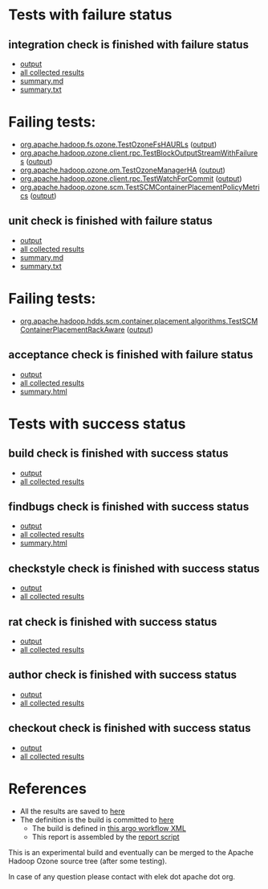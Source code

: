 # Tests with failure status

## integration check is finished with failure status

   * [output](https://raw.githubusercontent.com/elek/ozone-ci-q4/master/pr/pr-hdds-2230-99mx8/integration/output.log)
   * [all collected results](https://github.com/elek/ozone-ci-q4/tree/master/pr/pr-hdds-2230-99mx8/integration)
   * [summary.md](https://github.com/elek/ozone-ci-q4/tree/master/pr/pr-hdds-2230-99mx8/integration/summary.md)
   * [summary.txt](https://github.com/elek/ozone-ci-q4/tree/master/pr/pr-hdds-2230-99mx8/integration/summary.txt)

# Failing tests: 

 * [org.apache.hadoop.fs.ozone.TestOzoneFsHAURLs](hadoop-ozone/ozonefs/org.apache.hadoop.fs.ozone.TestOzoneFsHAURLs.txt) ([output](hadoop-ozone/ozonefs/org.apache.hadoop.fs.ozone.TestOzoneFsHAURLs-output.txt))
 * [org.apache.hadoop.ozone.client.rpc.TestBlockOutputStreamWithFailures](hadoop-ozone/integration-test/org.apache.hadoop.ozone.client.rpc.TestBlockOutputStreamWithFailures.txt) ([output](hadoop-ozone/integration-test/org.apache.hadoop.ozone.client.rpc.TestBlockOutputStreamWithFailures-output.txt))
 * [org.apache.hadoop.ozone.om.TestOzoneManagerHA](hadoop-ozone/integration-test/org.apache.hadoop.ozone.om.TestOzoneManagerHA.txt) ([output](hadoop-ozone/integration-test/org.apache.hadoop.ozone.om.TestOzoneManagerHA-output.txt))
 * [org.apache.hadoop.ozone.client.rpc.TestWatchForCommit](hadoop-ozone/integration-test/org.apache.hadoop.ozone.client.rpc.TestWatchForCommit.txt) ([output](hadoop-ozone/integration-test/org.apache.hadoop.ozone.client.rpc.TestWatchForCommit-output.txt))
 * [org.apache.hadoop.ozone.scm.TestSCMContainerPlacementPolicyMetrics](hadoop-ozone/integration-test/org.apache.hadoop.ozone.scm.TestSCMContainerPlacementPolicyMetrics.txt) ([output](hadoop-ozone/integration-test/org.apache.hadoop.ozone.scm.TestSCMContainerPlacementPolicyMetrics-output.txt))

## unit check is finished with failure status

   * [output](https://raw.githubusercontent.com/elek/ozone-ci-q4/master/pr/pr-hdds-2230-99mx8/unit/output.log)
   * [all collected results](https://github.com/elek/ozone-ci-q4/tree/master/pr/pr-hdds-2230-99mx8/unit)
   * [summary.md](https://github.com/elek/ozone-ci-q4/tree/master/pr/pr-hdds-2230-99mx8/unit/summary.md)
   * [summary.txt](https://github.com/elek/ozone-ci-q4/tree/master/pr/pr-hdds-2230-99mx8/unit/summary.txt)

# Failing tests: 

 * [org.apache.hadoop.hdds.scm.container.placement.algorithms.TestSCMContainerPlacementRackAware](hadoop-hdds/server-scm/org.apache.hadoop.hdds.scm.container.placement.algorithms.TestSCMContainerPlacementRackAware.txt) ([output](hadoop-hdds/server-scm/org.apache.hadoop.hdds.scm.container.placement.algorithms.TestSCMContainerPlacementRackAware-output.txt))

## acceptance check is finished with failure status

   * [output](https://raw.githubusercontent.com/elek/ozone-ci-q4/master/pr/pr-hdds-2230-99mx8/acceptance/output.log)
   * [all collected results](https://github.com/elek/ozone-ci-q4/tree/master/pr/pr-hdds-2230-99mx8/acceptance)
   * [summary.html](https://elek.github.io/ozone-ci-q4/pr/pr-hdds-2230-99mx8/acceptance/summary.html)



# Tests with success status

## build check is finished with success status

   * [output](https://raw.githubusercontent.com/elek/ozone-ci-q4/master/pr/pr-hdds-2230-99mx8/build/output.log)
   * [all collected results](https://github.com/elek/ozone-ci-q4/tree/master/pr/pr-hdds-2230-99mx8/build)


## findbugs check is finished with success status

   * [output](https://raw.githubusercontent.com/elek/ozone-ci-q4/master/pr/pr-hdds-2230-99mx8/findbugs/output.log)
   * [all collected results](https://github.com/elek/ozone-ci-q4/tree/master/pr/pr-hdds-2230-99mx8/findbugs)
   * [summary.html](https://elek.github.io/ozone-ci-q4/pr/pr-hdds-2230-99mx8/findbugs/summary.html)


## checkstyle check is finished with success status

   * [output](https://raw.githubusercontent.com/elek/ozone-ci-q4/master/pr/pr-hdds-2230-99mx8/checkstyle/output.log)
   * [all collected results](https://github.com/elek/ozone-ci-q4/tree/master/pr/pr-hdds-2230-99mx8/checkstyle)


## rat check is finished with success status

   * [output](https://raw.githubusercontent.com/elek/ozone-ci-q4/master/pr/pr-hdds-2230-99mx8/rat/output.log)
   * [all collected results](https://github.com/elek/ozone-ci-q4/tree/master/pr/pr-hdds-2230-99mx8/rat)


## author check is finished with success status

   * [output](https://raw.githubusercontent.com/elek/ozone-ci-q4/master/pr/pr-hdds-2230-99mx8/author/output.log)
   * [all collected results](https://github.com/elek/ozone-ci-q4/tree/master/pr/pr-hdds-2230-99mx8/author)


## checkout check is finished with success status

   * [output](https://raw.githubusercontent.com/elek/ozone-ci-q4/master/pr/pr-hdds-2230-99mx8/checkout/output.log)
   * [all collected results](https://github.com/elek/ozone-ci-q4/tree/master/pr/pr-hdds-2230-99mx8/checkout)




# References

 * All the results are saved to [here](https://github.com/elek/ozone-ci-q4/tree/master/pr/pr-hdds-2230-99mx8/)
 * The definition is the build is committed to [here](https://github.com/elek/argo-ozone)
    * The build is defined in [this argo workflow XML](https://github.com/elek/argo-ozone/blob/master/ozone-build.yaml)
    * This report is assembled by the [report script](https://github.com/elek/argo-ozone/blob/master/scripts/report.sh)

This is an experimental build and eventually can be merged to the Apache Hadoop Ozone source tree (after some testing).

In case of any question please contact with elek dot apache dot org.
